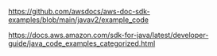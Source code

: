 https://github.com/awsdocs/aws-doc-sdk-examples/blob/main/javav2/example_code

https://docs.aws.amazon.com/sdk-for-java/latest/developer-guide/java_code_examples_categorized.html
